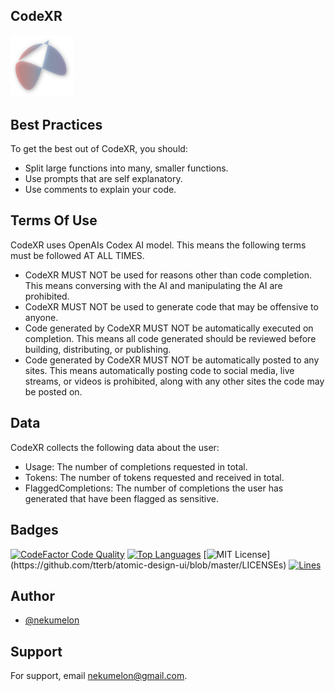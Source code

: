 ## CodeXR
<img src='./assets/CodeXRLogo.png' width=100>

## Best Practices
To get the best out of CodeXR, you should:
* Split large functions into many, smaller functions.
* Use prompts that are self explanatory.
* Use comments to explain your code.

## Terms Of Use
CodeXR uses OpenAIs Codex AI model. This means the following terms must be followed AT ALL TIMES.
* CodeXR MUST NOT be used for reasons other than code completion. This means conversing with the AI and manipulating the AI are prohibited.
* CodeXR MUST NOT be used to generate code that may be offensive to anyone.
* Code generated by CodeXR MUST NOT be automatically executed on completion. This means all code generated should be reviewed before building, distributing, or publishing.
* Code generated by CodeXR MUST NOT be automatically posted to any sites. This means automatically posting code to social media, live streams, or videos is prohibited, along with any other sites the code may be posted on.

## Data
CodeXR collects the following data about the user:
* Usage: The number of completions requested in total.
* Tokens: The number of tokens requested and received in total.
* FlaggedCompletions: The number of completions the user has generated that have been flagged as sensitive.

## Badges
[![CodeFactor Code Quality](https://img.shields.io/codefactor/grade/github/nekumelon/CodeXR)](https://www.codefactor.io/repository/github/nekumelon/codexr)
[![Top Languages](https://img.shields.io/github/languages/top/nekumelon/CodeXR)](https://github.com/nekumelon/CodeXR)
[![MIT License](https://img.shields.io/apm/l/atomic-design-ui.svg?)](https://github.com/tterb/atomic-design-ui/blob/master/LICENSEs)
[![Lines](https://img.shields.io/tokei/lines/github/nekumelon/CodeXR)](https://github.com/nekumelon/CodeXR)

## Author
- [@nekumelon](https://www.github.com/nekumelon)

## Support
For support, email nekumelon@gmail.com.